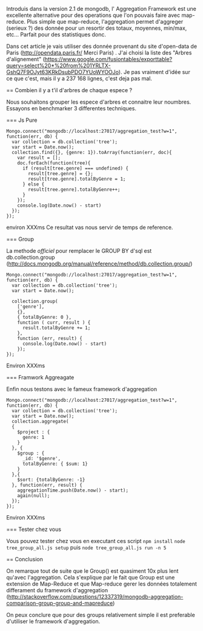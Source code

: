 Introduis dans la version 2.1 de mongodb, l' Aggregation Framework est une excellente alternative pour des operations que l'on pouvais faire avec map-reduce.
Plus simple que map-reduce, l'aggregation permet d'aggreger (serieux ?) des donnée pour un resortir des totaux, moyennes, min/max, etc...
Parfait pour des statistiques donc.

Dans cet article je vais utiliser des donnée provenant du site d'open-data de Paris (http://opendata.paris.fr/ Merci Paris) .
J'ai choisi la liste des "Arbres d'alignement" (https://www.google.com/fusiontables/exporttable?query=select%20*%20from%201YRLTX-GshQ7F9OJyt63KRkDsubPDO7YUoWYOOJo). Je pas vraiment d'idée sur ce que c'est, mais il y a 237 168 lignes, c'est deja pas mal.


== Combien il y a t'il d'arbres de chaque espece ?

Nous souhaitons grouper les espece d'arbres et connaitre leur noumbres.
Essayons en benchmarker 3 differentes techniques.

=== Js Pure

```
Mongo.connect("mongodb://localhost:27017/aggregation_test?w=1", function(err, db) {
  var collection = db.collection('tree');
  var start = Date.now();
  collection.find({}, {genre: 1}).toArray(function(err, doc){
    var result = [];
    doc.forEach(function(tree){
      if (result[tree.genre] === undefined) {
        result[tree.genre] = {};
        result[tree.genre].totalByGenre = 1;
      } else {
        result[tree.genre].totalByGenre++;
      }
    });
    console.log(Date.now() - start)
  });
});
```

environ XXXms
Ce resultat vas nous servir de temps de reference.

=== Group

La methode *officiel* pour remplacer le GROUP BY d'sql est db.collection.group (http://docs.mongodb.org/manual/reference/method/db.collection.group/)

```
Mongo.connect("mongodb://localhost:27017/aggregation_test?w=1", function(err, db) {
  var collection = db.collection('tree');
  var start = Date.now();

  collection.group(
    ['genre'],
    {},
    { totalByGenre: 0 },
    function ( curr, result ) {
      result.totalByGenre += 1;
    },
    function (err, result) {
      console.log(Date.now() - start)
    });
});
```
Environ XXXms

=== Framwork Aggreagate

Enfin nous testons avec le fameux framework d'aggregation

```
Mongo.connect("mongodb://localhost:27017/aggregation_test?w=1", function(err, db) {
  var collection = db.collection('tree');
  var start = Date.now();
  collection.aggregate(
  {
    $project : {
      genre: 1
    }
  }, {
    $group : {
      _id: '$genre',
      totalByGenre: { $sum: 1}
    }
  },{
    $sort: {totalByGenre: -1}
  }, function(err, result) {
    aggregationTime.push(Date.now() - start);
    again(null);
  });
});
```

Environ XXXms

=== Tester chez vous

Vous pouvez tester chez vous en executant ces script
``npm install`` ``node tree_group_all.js setup`` puis ``node tree_group_all.js run -n 5``

== Conclusion

On remarque tout de suite que le Group() est quasiment 10x plus lent qu'avec l'aggregation.
Cela s'explique par le fait que Group est une extension de Map-Reduce et que Map-reduce gerer les données totalement differament du framework d'aggregation
(http://stackoverflow.com/questions/12337319/mongodb-aggregation-comparison-group-group-and-mapreduce)

On peux conclure que pour des groups relativement simple il est preferable d'utiliser le framework d'aggregation.
